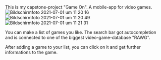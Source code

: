 This is my capstone-project "Game On". A mobile-app for video games.
![Bildschirmfoto 2021-07-01 um 11 20 16](https://user-images.githubusercontent.com/82399378/124101351-8d29b080-da5f-11eb-8b51-0c25dce3f496.png) ![Bildschirmfoto 2021-07-01 um 11 20 49](https://user-images.githubusercontent.com/82399378/124101479-b0546000-da5f-11eb-80c5-94f80364a4ab.png) ![Bildschirmfoto 2021-07-01 um 11 21 31](https://user-images.githubusercontent.com/82399378/124101535-bea27c00-da5f-11eb-92de-db4f0c6f5ac3.png)

You can make a list of games you like. The search bar got autocompletion and is connected to one of the biggest video-game-database "RAWG".

After adding a game to your list, you can click on it and get further informations to the game.
